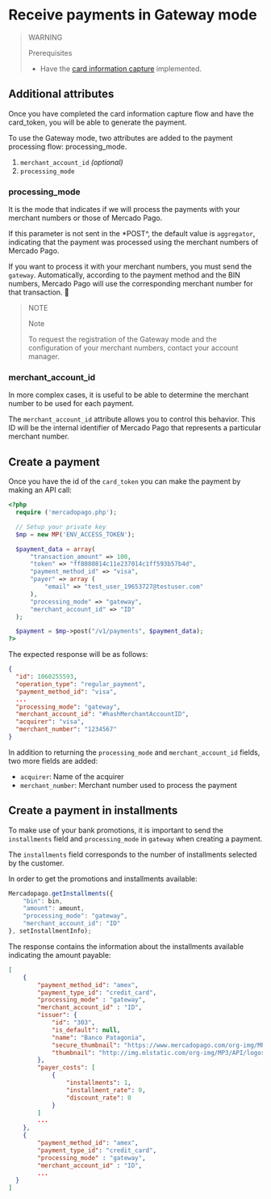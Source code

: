 # Receive payments in Gateway mode

> WARNING
>
> Prerequisites
>
> * Have the [card information capture](receiving-payment-by-card.es.md#captura-los-datos-de-tarjeta) implemented.

## Additional attributes

Once you have completed the card information capture flow and have the card_token, you will be able to generate the payment.

To use the Gateway mode, two attributes are added to the payment processing flow:
processing_mode.
1. `merchant_account_id` _(optional)_
2. `processing_mode`

### processing\_mode

It is the mode that indicates if we will process the payments with your merchant numbers or those of Mercado Pago.

If this parameter is not sent in the *POST^, the default value is `aggregator`, indicating that the payment was processed using the merchant numbers of Mercado Pago.

If you want to process it with your merchant numbers, you must send the `gateway`. Automatically, according to the payment method and the BIN numbers, Mercado Pago will use the corresponding merchant number for that transaction.

> NOTE
>
> Note
>
> To request the registration of the Gateway mode and the configuration of your merchant numbers, contact your account manager.

### merchant_account_id

In more complex cases, it is useful to be able to determine the merchant number to be used for each payment.

The `merchant_account_id` attribute allows you to control this behavior. This ID will be the internal identifier of Mercado Pago that represents a particular merchant number.

## Create a payment

Once you have the id of the `card_token` you can make the payment by making an API call:

```php
<?php
  require ('mercadopago.php');

  // Setup your private key
  $mp = new MP('ENV_ACCESS_TOKEN');

  $payment_data = array(
      "transaction_amount" => 100,
      "token" => "ff8080814c11e237014c1ff593b57b4d",
      "payment_method_id" => "visa",
      "payer" => array (
          "email" => "test_user_19653727@testuser.com"
      ),
      "processing_mode" => "gateway",
      "merchant_account_id" => "ID"
  );

  $payment = $mp->post("/v1/payments", $payment_data);
?>
```

The expected response will be as follows:

```json
{
  "id": 1060255593,
  "operation_type": "regular_payment",
  "payment_method_id": "visa",
  ...
  "processing_mode": "gateway",
  "merchant_account_id": "#hashMerchantAccountID",
  "acquirer": "visa",
  "merchant_number": "1234567"
}
```

In addition to returning the `processing_mode` and `merchant_account_id` fields, two more fields are added:

* `acquirer`: Name of the acquirer
* `merchant_number`: Merchant number used to process the payment

## Create a payment in installments

To make use of your bank promotions, it is important to send the `installments` field and `processing_mode` in `gateway` when creating a payment.

The `installments` field corresponds to the number of installments selected by the customer.

In order to get the promotions and installments available:

```javascript
Mercadopago.getInstallments({
    "bin": bin,
    "amount": amount,
    "processing_mode": "gateway",
    "merchant_account_id": "ID"
}, setInstallmentInfo);
```

The response contains the information about the installments available indicating the amount payable:

```json
[
    {
        "payment_method_id": "amex",
        "payment_type_id": "credit_card",
        "processing_mode" : "gateway",
        "merchant_account_id" : "ID",
        "issuer": {
            "id": "303",
            "is_default": null,
            "name": "Banco Patagonia",
            "secure_thumbnail": "https://www.mercadopago.com/org-img/MP3/API/logos/303.gif",
            "thumbnail": "http://img.mlstatic.com/org-img/MP3/API/logos/303.gif"
        },
        "payer_costs": [
            {
                "installments": 1,
                "installment_rate": 0,
                "discount_rate": 0
            }
        ]
        ...
    },
    {
        "payment_method_id": "amex",
        "payment_type_id": "credit_card",
        "processing_mode" : "gateway",
        "merchant_account_id" : "ID",
        ...
  }
]
```
